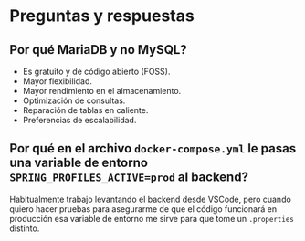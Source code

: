 # Preguntas y respuestas

## Por qué MariaDB y no MySQL?

- Es gratuito y de código abierto (FOSS).
- Mayor flexibilidad.
- Mayor rendimiento en el almacenamiento.
- Optimización de consultas.
- Reparación de tablas en caliente.
- Preferencias de escalabilidad.

## Por qué en el archivo `docker-compose.yml` le pasas una variable de entorno `SPRING_PROFILES_ACTIVE=prod` al backend?

Habitualmente trabajo levantando el backend desde VSCode, pero cuando quiero hacer pruebas para asegurarme de que el código funcionará en producción esa variable de entorno me sirve para que tome un `.properties` distinto.
